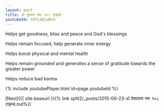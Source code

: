 ```yaml
---
layout: post
title: ॐ दृप्ताय नमः १०८ टाइम्स
youtubeId: tKTLdQjwDrk
---
```

 
 
Helps get goodness, bliss and peace and God's blessings
 
Helps remain focused, help generate inner energy 
 
Helps boost physical and mental health 
 
Helps remain grounded and generates a sense of gratitude towards the greater power 
 
Helps reduce bad karma
 
 
 
 


{% include youtubePlayer.html id=page.youtubeId %}
 
[Next]({{ site.baseurl }}{% link  split2/_posts/2015-09-23-ॐ पेशलाया नमः १०८ टाइम्स.md%})
 
